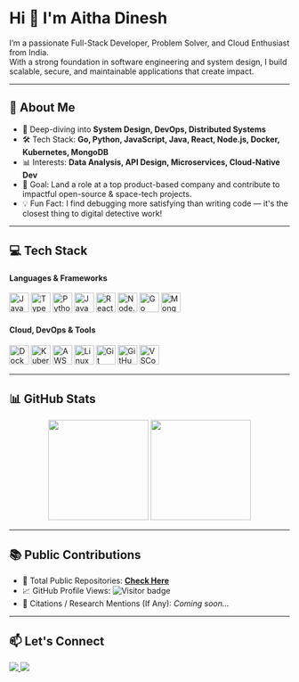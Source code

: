 <h1 align="left">Hi 👋 I'm Aitha Dinesh</h1>

<p align="left">
I’m a passionate Full-Stack Developer, Problem Solver, and Cloud Enthusiast from India. <br>
With a strong foundation in software engineering and system design, I build scalable, secure, and maintainable applications that create impact.
</p>

---

<h2>🚀 About Me</h2>

<ul>
  <li>🧠 Deep-diving into <strong>System Design, DevOps, Distributed Systems</strong></li>
  <li>🛠️ Tech Stack: <strong>Go, Python, JavaScript, Java, React, Node.js, Docker, Kubernetes, MongoDB</strong></li>
  <li>📊 Interests: <strong>Data Analysis, API Design, Microservices, Cloud-Native Dev</strong></li>
  <li>🎯 Goal: Land a role at a top product-based company and contribute to impactful open-source & space-tech projects.</li>
  <li>💡 Fun Fact: I find debugging more satisfying than writing code — it's the closest thing to digital detective work!</li>
</ul>

---

<h2>💻 Tech Stack</h2>

<h4>Languages & Frameworks</h4>

<div align="left">
  <img src="https://cdn.jsdelivr.net/gh/devicons/devicon/icons/javascript/javascript-original.svg" height="35" alt="JavaScript"/>
  <img src="https://cdn.jsdelivr.net/gh/devicons/devicon/icons/typescript/typescript-original.svg" height="35" alt="TypeScript"/>
  <img src="https://cdn.jsdelivr.net/gh/devicons/devicon/icons/python/python-original.svg" height="35" alt="Python"/>
  <img src="https://cdn.jsdelivr.net/gh/devicons/devicon/icons/java/java-original.svg" height="35" alt="Java"/>
  <img src="https://cdn.jsdelivr.net/gh/devicons/devicon/icons/react/react-original.svg" height="35" alt="React"/>
  <img src="https://cdn.jsdelivr.net/gh/devicons/devicon/icons/nodejs/nodejs-original.svg" height="35" alt="Node.js"/>
  <img src="https://cdn.jsdelivr.net/gh/devicons/devicon/icons/go/go-original.svg" height="35" alt="Go"/>
  <img src="https://cdn.jsdelivr.net/gh/devicons/devicon/icons/mongodb/mongodb-original.svg" height="35" alt="MongoDB"/>
</div>

<h4>Cloud, DevOps & Tools</h4>

<div align="left">
  <img src="https://cdn.jsdelivr.net/gh/devicons/devicon/icons/docker/docker-original.svg" height="35" alt="Docker"/>
  <img src="https://cdn.jsdelivr.net/gh/devicons/devicon/icons/kubernetes/kubernetes-plain.svg" height="35" alt="Kubernetes"/>
  <img src="https://cdn.jsdelivr.net/gh/devicons/devicon/icons/amazonwebservices/amazonwebservices-original.svg" height="35" alt="AWS"/>
  <img src="https://cdn.jsdelivr.net/gh/devicons/devicon/icons/linux/linux-original.svg" height="35" alt="Linux"/>
  <img src="https://cdn.jsdelivr.net/gh/devicons/devicon/icons/git/git-original.svg" height="35" alt="Git"/>
  <img src="https://cdn.jsdelivr.net/gh/devicons/devicon/icons/github/github-original.svg" height="35" alt="GitHub"/>
  <img src="https://cdn.jsdelivr.net/gh/devicons/devicon/icons/vscode/vscode-original.svg" height="35" alt="VSCode"/>
</div>

---

<h2>📊 GitHub Stats</h2>

<div align="center">
  <img src="https://github-readme-stats.vercel.app/api?username=dineshaitha&show_icons=true&theme=github_dark&hide_border=false" height="180"/>
  <img src="https://github-readme-stats.vercel.app/api/top-langs/?username=dineshaitha&layout=compact&theme=github_dark&hide_border=false" height="180"/>
</div>

---

<h2>📚 Public Contributions</h2>

<ul>
  <li>📁 Total Public Repositories: <strong><a href="https://github.com/dineshaitha?tab=repositories">Check Here</a></strong></li>
  <li>📈 GitHub Profile Views: <img src="https://komarev.com/ghpvc/?username=dineshaitha&style=flat-square&color=blue" alt="Visitor badge" /></li>
  <li>📰 Citations / Research Mentions (If Any): <em>Coming soon...</em></li>
</ul>

---

<h2>📫 Let's Connect</h2>

<div align="left">
  <a href="https://www.linkedin.com/in/dinesh-aitha-384553291" target="_blank">
    <img src="https://img.shields.io/badge/LinkedIn-Dinesh%20Aitha-0077B5?style=for-the-badge&logo=linkedin&logoColor=white"/>
  </a>
  <a href="mailto:dineshaitha7@gmail.com" target="_blank">
    <img src="https://img.shields.io/badge/Gmail-dineshaitha7@gmail.com-D14836?style=for-the-badge&logo=gmail&logoColor=white"/>
  </a>
</div>
